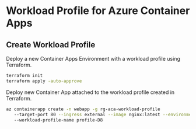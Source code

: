 # Workload Profile for Azure Container Apps

## Create Workload Profile

Deploy a new Container Apps Environment with a workload profile using Terraform.

```sh
terraform init
terraform apply -auto-approve
```

Deploy new Container App attached to the workload profile created in Terraform.

```sh
az containerapp create -n webapp -g rg-aca-workload-profile 
   --target-port 80 --ingress external --image nginx:latest --environment aca-environment 
   --workload-profile-name profile-D8
```